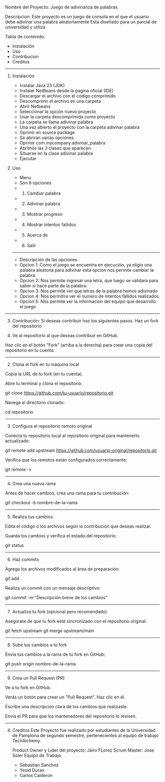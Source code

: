 Nombre del Proyecto: Juego de adivinanza de palabras

Descripcion: Este proyecto es un juego de consola en el que el usuario debe adivinar una palabra aleatoriamente
Esta diseñado para un parcial de universidad y utiliza 

Tabla de contenido:
  * Instalación
  * Uso
  * Contribucion
  * Creditos
_ _ _

1. Instalación
   * Instalar Java 23 (JDK)
   * Instalar NetBeans desde la pagina oficial (IDE)
   * Descargar el archivo con el codigo comprimido
   * Descomprimir el archivo en una carpeta
   * Abrir Netbeans
   * Seleccionar la opción nuevo proyecto
   * Usar la carpeta descomprimida como proyecto
   * La carpeta se llama adivinar palabra
   * Una vez abierto el proyecto con la carpeta adivinar palabra
   * Oprimir en source package
   * Se abriran varias opciones
   * Oprimir com.mycompany.adivinar_palabra
   * Abrimos las 3 clases que aparecen
   * Situarse en la clase adivinar palabra
   * Ejecutar
   
2. Uso
   * Menu
   * Son 6 opciones
   * 1. Cambiar palabra
   * 2. Adivinar palabra
   * 3. Mostrar progreso
   * 4. Mostrar intentos fallidos
   * 5. Acerca de
   * 6. Salir
   _ _ _
   * Descripción de las opciones
   * Opcion 1: Como el juego se encuentra en ejecución, ya eligio una palabra aleatoria para adivinar
     esta opcion nos permite cambiar la palabra.
   * Opcion 2: Nos permite ingresar una letra, que luego se validara para saber si hace parte de la palabra
   * Opcion 3: Nos permite ver que letras de la palabra hemos adivinado
   * Opcion 4: Nos permitira ver el numero de intentos fallidos realizados
   * Opcion 5: Nos permite ver la informacion del equipo que desarrollo el juego
     
_ _ _
     
3. Contribución:
 Si deseas contribuir haz los siguientes pasos.
Haz un fork del repositorio

1. Ve al repositorio al que deseas contribuir en GitHub.

Haz clic en el botón "Fork" (arriba a la derecha) para crear una copia del repositorio en tu cuenta.

---

2. Clona el fork en tu máquina local

Copia la URL de tu fork (en tu cuenta).

Abre tu terminal y clona el repositorio:

git clone https://github.com/tu-usuario/repositorio.git

Navega al directorio clonado:

cd repositorio

---

3. Configura el repositorio remoto original

Conecta tu repositorio local al repositorio original para mantenerlo actualizado:

git remote add upstream https://github.com/usuario-original/repositorio.git

Verifica que los remotos están configurados correctamente:

git remote -v

---

4. Crea una nueva rama

Antes de hacer cambios, crea una rama para tu contribución:

git checkout -b nombre-de-la-rama

---

5. Realiza tus cambios

Edita el código o los archivos según la contribución que deseas realizar.

Guarda los cambios y verifica el estado del repositorio:

git status

---

6. Haz commits

Agrega los archivos modificados al área de preparación:

git add .

Realiza un commit con un mensaje descriptivo:

git commit -m "Descripción breve de los cambios"

---

7. Actualiza tu fork (opcional pero recomendado)

Asegúrate de que tu fork esté sincronizado con el repositorio original:

git fetch upstream
git merge upstream/main

---

8. Sube tus cambios a tu fork

Envía tus cambios a la rama de tu fork en GitHub:

git push origin nombre-de-la-rama

---

9. Crea un Pull Request (PR)

Ve a tu fork en GitHub.

Verás un botón para crear un "Pull Request". Haz clic en él.

Escribe una descripción clara de los cambios que realizaste.

Envía el PR para que los mantenedores del repositorio lo revisen.
_ _ _

4. Creditos
   Este Proyecto fue realizado por estudiantes de la Universidad de Pamplona de segundo semestre, pertenecientes al equipo de trabajo
   TechAlchemy.

   Product Owner y Lider del proyecto: Jairo FLorez
   Scrum Master: Jose Soler
   Equipo de Trabajo:
   * Sebastian Sanchez
   * Yesid Duran
   * Carlos Calderon

